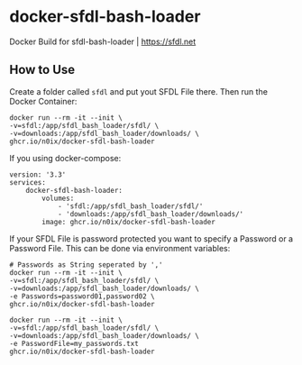 # docker-sfdl-bash-loader
Docker Build for sfdl-bash-loader | https://sfdl.net

## How to Use

Create a folder called `sfdl` and put yout SFDL File there. Then run the Docker Container:

```
docker run --rm -it --init \
-v=sfdl:/app/sfdl_bash_loader/sfdl/ \
-v=downloads:/app/sfdl_bash_loader/downloads/ \
ghcr.io/n0ix/docker-sfdl-bash-loader
```

If you using docker-compose:

```
version: '3.3'
services:
    docker-sfdl-bash-loader:
        volumes:
            - 'sfdl:/app/sfdl_bash_loader/sfdl/'
            - 'downloads:/app/sfdl_bash_loader/downloads/'
        image: ghcr.io/n0ix/docker-sfdl-bash-loader
```

If your SFDL File is password protected you want to specify a Password or a Password File. This can be done via environment variables:

```
# Passwords as String seperated by ','
docker run --rm -it --init \
-v=sfdl:/app/sfdl_bash_loader/sfdl/ \
-v=downloads:/app/sfdl_bash_loader/downloads/ \
-e Passwords=password01,password02 \
ghcr.io/n0ix/docker-sfdl-bash-loader
```

```
docker run --rm -it --init \
-v=sfdl:/app/sfdl_bash_loader/sfdl/ \
-v=downloads:/app/sfdl_bash_loader/downloads/ \
-e PasswordFile=my_passwords.txt
ghcr.io/n0ix/docker-sfdl-bash-loader
```
